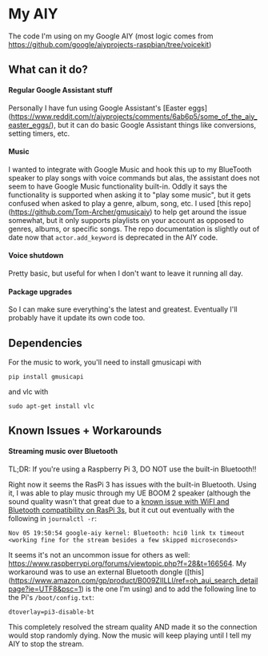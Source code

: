 My AIY
======

The code I'm using on my Google AIY (most logic comes from 
https://github.com/google/aiyprojects-raspbian/tree/voicekit)

## What can it do?
#### Regular Google Assistant stuff
Personally I have fun using Google Assistant's [Easter eggs]
(https://www.reddit.com/r/aiyprojects/comments/6ab6p5/some_of_the_aiy_easter_eggs/), 
but it can do basic Google Assistant things like conversions, setting timers, etc. 

#### Music
I wanted to integrate with Google Music and hook this up to my BlueTooth speaker
to play songs with voice commands but alas, the assistant does not seem to have
Google Music functionality built-in. Oddly it says the functionality is
supported when asking it to "play some music", but it gets confused when asked
to play a genre, album, song, etc. I used [this repo]
(https://github.com/Tom-Archer/gmusicaiy) to help get around
the issue somewhat, but it only supports playlists on your account as opposed to
genres, albums, or specific songs. The repo documentation is slightly out of
date now that `actor.add_keyword` is deprecated in the AIY code.

#### Voice shutdown
Pretty basic, but useful for when I don't want to leave it running all day.

#### Package upgrades
So I can make sure everything's the latest and greatest. Eventually I'll
probably have it update its own code too.

## Dependencies
For the music to work, you'll need to install gmusicapi with
```
pip install gmusicapi
```
and vlc with
```
sudo apt-get install vlc
```

## Known Issues + Workarounds
#### Streaming music over Bluetooth
TL;DR: If you're using a Raspberry Pi 3, DO NOT use the built-in Bluetooth!!

Right now it seems the RasPi 3 has issues with the built-in Bluetooth. Using
it, I was able to play music through my UE BOOM 2 speaker (although the sound
quality wasn't that great due to a [known issue with WiFI and Bluetooth
compatibility on RasPi 3s](https://github.com/raspberrypi/linux/issues/1402),
but it cut out eventually with the following in `journalctl -r`:
```
Nov 05 19:50:54 google-aiy kernel: Bluetooth: hci0 link tx timeout
<working fine for the stream besides a few skipped microseconds>
```
It seems it's not an uncommon issue for others as well:
https://www.raspberrypi.org/forums/viewtopic.php?f=28&t=166564.
My workaround was to use an external Bluetooth dongle ([this]
(https://www.amazon.com/gp/product/B009ZIILLI/ref=oh_aui_search_detailpage?ie=UTF8&psc=1)
is the one I'm using) and to add the following line to the Pi's
`/boot/config.txt`:
```
dtoverlay=pi3-disable-bt
```
This completely resolved the stream quality AND made it so the connection would
stop randomly dying. Now the music will keep playing until I tell my AIY to stop
the stream.

